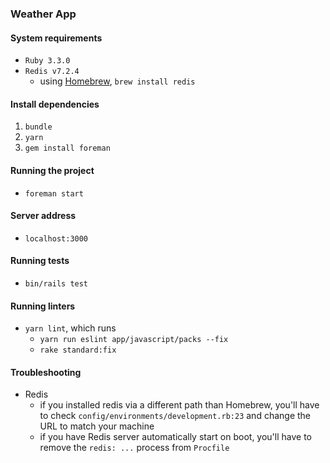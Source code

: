 ### Weather App
#### System requirements
- `Ruby 3.3.0`
- `Redis v7.2.4`
    - using [Homebrew](https://brew.sh/), `brew install redis`

#### Install dependencies
1. `bundle`
2. `yarn`
3. `gem install foreman`

#### Running the project
- `foreman start`

#### Server address
- `localhost:3000`

#### Running tests
- `bin/rails test`

#### Running linters
- `yarn lint`, which runs 
    - `yarn run eslint app/javascript/packs --fix`
    - `rake standard:fix`

#### Troubleshooting
- Redis
  - if you installed redis via a different path than Homebrew, you'll have to check `config/environments/development.rb:23` and change the URL to match your machine
  - if you have Redis server automatically start on boot, you'll have to remove the `redis: ...` process from `Procfile`
